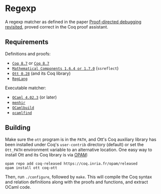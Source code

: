 Regexp
======

A regexp matcher as defined in the paper [Proof-directed debugging revisited](https://www.cambridge.org/core/journals/journal-of-functional-programming/article/educational-pearl-proof-directed-debugging-revisited-for-a-first-order-version/F7CC0A759398A52C35F21F13236C0E00), proved correct in the Coq proof assistant.

Requirements
------------

Definitions and proofs:

- [`Coq 8.7`](https://coq.inria.fr/coq-87) or [`Coq 8.7`](https://coq.inria.fr/download)
- [`Mathematical Components 1.6.4 or 1.7.0`](http://math-comp.github.io/math-comp/) (`ssreflect`)
- [`Ott 0.28`](https://github.com/ott-lang/ott) (and its Coq library)
- [`RegLang`](https://github.com/chdoc/coq-reglang)

Executable matcher:

- [`OCaml 4.02.3`](https://ocaml.org) (or later)
- [`menhir`](http://gallium.inria.fr/~fpottier/menhir/)
- [`OCamlbuild`](https://github.com/ocaml/ocamlbuild)
- [`ocamlfind`](https://ocaml.org)

Building
--------

Make sure the `ott` program is in the `PATH`, and Ott's Coq auxiliary library has been installed under Coq's `user-contrib` directory (default) or set the `Ott_PATH` environment variable to an alternative location. One easy way to install Ott and its Coq library is via [OPAM](http://opam.ocaml.org/doc/Install.html):
```
opam repo add coq-released https://coq.inria.fr/opam/released
opam install ott coq-ott
```

Then, run `./configure`, followed by `make`. This will compile the Coq syntax and relation definitions along with the proofs and functions, and extract OCaml code.
